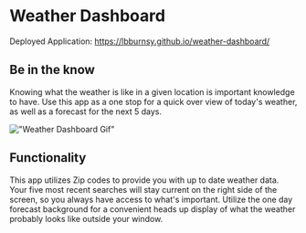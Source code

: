 # Weather Dashboard

Deployed Application: https://lbburnsy.github.io/weather-dashboard/

## Be in the know

Knowing what the weather is like in a given location is important knowledge to have.
Use this app as a one stop for a quick over view of today's weather, as well as a forecast for the next 5 days.

!["Weather Dashboard Gif"](./assets/weather-dashboard.gif)

## Functionality

This app utilizes Zip codes to provide you with up to date weather data.
Your five most recent searches will stay current on the right side of the screen, so you always have access to what's important.
Utilize the one day forecast background for a convenient heads up display of what the weather probably looks like outside your window.